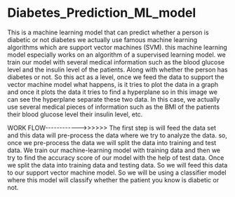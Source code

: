 # Diabetes_Prediction_ML_model
This is a machine learning model that can predict whether a person is diabetic or not diabetes we actually use famous machine learning algorithms which are support vector machines (SVM). this machine learning model especially works on an algorithm of a supervised learning model. 
we train our model with several medical information such as the blood glucose level and the insulin level of the patients. 
Along with whether the person has diabetes or not. So this act as a level, once we feed the data to support the vector machine model what happens, is it tries to plot the data in a graph and once it plots the data it tries to find a hyperplane so in this image we can see the hyperplane separate these two data.
In this case, we actually use several medical pieces of information such as the BMI of the patients their blood glucose level their insulin level, etc. 

WORK FLOW------------>>>>>>
The first step is will feed the data set and this data will pre-process the data where we try to analyze the data. so, once we pre-process the data we will split the data into training and test data. We train our machine-learning model with training data and then we try to find the accuracy score of our model with the help of test data. Once we split the data into training data and testing data. So we will feed this data to our support vector machine model. So we will be using a classifier model where this model will classify whether the patient you know is diabetic or not.
